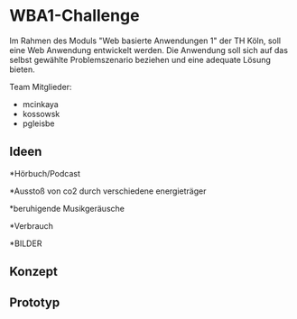 # WBA1-Challenge

Im Rahmen des Moduls "Web basierte Anwendungen 1" der TH Köln, soll eine  Web Anwendung entwickelt werden. Die Anwendung soll sich auf das selbst gewählte Problemszenario beziehen und eine adequate Lösung bieten.


Team Mitglieder:
* mcinkaya
* kossowsk
* pgleisbe

## Ideen


*Hörbuch/Podcast

*Ausstoß von co2 durch verschiedene energieträger

*beruhigende Musikgeräusche

*Verbrauch

*BILDER


## Konzept

## Prototyp

